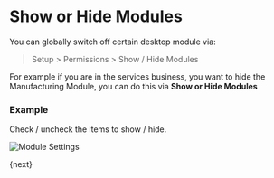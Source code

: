 # Show or Hide Modules

You can globally switch off certain desktop module via:

> Setup > Permissions > Show / Hide Modules

For example if you are in the services business, you want to hide the Manufacturing Module, you can do this via **Show or Hide Modules**

### Example

Check / uncheck the items to show / hide.

<img class="screenshot" alt="Module Settings" src="/docs/assets/img/setup/settings/show-hide-modules.png">

{next}
